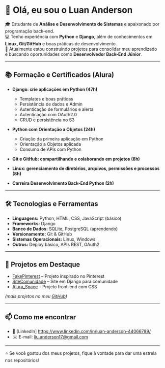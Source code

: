# 👋 Olá, eu sou o Luan Anderson

🎓 Estudante de **Análise e Desenvolvimento de Sistemas** e apaixonado por programação back-end.  
💻 Tenho experiência com **Python** e **Django**, além de conhecimentos em **Linux, Git/GitHub** e boas práticas de desenvolvimento.  
🚀 Atualmente estou construindo projetos para consolidar meu aprendizado e buscando oportunidades como **Desenvolvedor Back-End Júnior**.

---

## 📚 Formação e Certificados (Alura)

- **Django: crie aplicações em Python (47h)**  
  - Templates e boas práticas  
  - Persistência de dados e Admin  
  - Autenticação de formulários e alerta  
  - Autenticação com OAuth2.0  
  - CRUD e persistência no S3  

- **Python com Orientação a Objetos (24h)**  
  - Criação da primeira aplicação em Python  
  - Orientação a Objetos aplicada  
  - Consumo de APIs com Python  

- **Git e GitHub: compartilhando e colaborando em projetos (8h)**  
- **Linux: gerenciamento de diretórios, arquivos, permissões e processos (8h)**  
- **Carreira Desenvolvimento Back-End Python (2h)**  

---

## 🛠️ Tecnologias e Ferramentas

- **Linguagens:** Python, HTML, CSS, JavaScript (básico)  
- **Frameworks:** Django  
- **Banco de Dados:** SQLite, PostgreSQL (aprendendo)  
- **Versionamento:** Git & GitHub  
- **Sistemas Operacionais:** Linux, Windows  
- **Outros:** Deploy básico, APIs REST, OAuth2  

---

## 📂 Projetos em Destaque

- [FakePinterest](https://github.com/LiuAnderson17/FakePinterest) – Projeto inspirado no Pinterest  
- [SiteComunidade](https://github.com/LiuAnderson17/SiteComunidade) – Site em Django para comunidade  
- [Alura_Space](https://github.com/LiuAnderson17/Alura_Space) – Projeto front-end com CSS  

*(mais projetos no meu [GitHub](https://github.com/LiuAnderson17))*

---

## 📫 Como me encontrar

- 💼 [LinkedIn] https://www.linkedin.com/in/luan-anderson-44066789/
- ✉️ E-mail: liu.anderson17@gmail.com

---

⭐ Se você gostou dos meus projetos, fique à vontade para dar uma estrela nos repositórios!  
